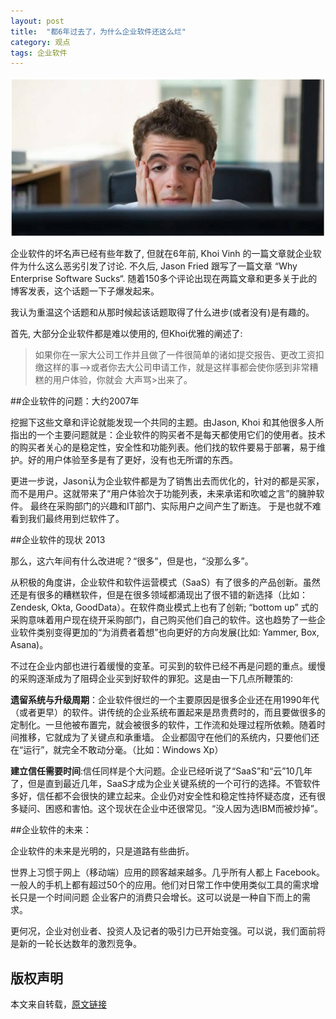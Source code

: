 ```yaml
---
layout: post
title:  "都6年过去了，为什么企业软件还这么烂"
category: 观点
tags: 企业软件
---
```

![](https://raw.githubusercontent.com/shockw/shockw.github.io/master/img/1.png)

企业软件的坏名声已经有些年数了, 但就在6年前, Khoi Vinh 的一篇文章就企业软件为什么这么恶劣引发了讨论. 不久后, Jason Fried 跟写了一篇文章 “Why Enterprise Software Sucks“. 随着150多个评论出现在两篇文章和更多关于此的博客发表，这个话题一下子爆发起来。

我认为重温这个话题和从那时候起该话题取得了什么进步(或者没有)是有趣的。

首先, 大部分企业软件都是难以使用的, 但Khoi优雅的阐述了:

>如果你在一家大公司工作并且做了一件很简单的诸如提交报告、更改工资扣缴这样的事-->或者你去大公司申请工作，就是这样事都会使你感到非常糟糕的用户体验，你就会 大声骂>出来了。

##企业软件的问题：大约2007年

挖掘下这些文章和评论就能发现一个共同的主题。由Jason, Khoi 和其他很多人所指出的一个主要问题就是：企业软件的购买者不是每天都使用它们的使用者。技术的购买者关心的是稳定性，安全性和功能列表。他们找的软件要易于部署，易于维护。好的用户体验至多是有了更好，没有也无所谓的东西。

更进一步说，Jason认为企业软件都是为了销售出去而优化的，针对的都是买家，而不是用户。这就带来了“用户体验次于功能列表，未来承诺和吹嘘之言”的臃肿软件。
最终在采购部门的兴趣和IT部门、实际用户之间产生了断连。 于是也就不难看到我们最终用到烂软件了。

##企业软件的现状 2013

那么，这六年间有什么改进呢？“很多”，但是也，“没那么多”。

从积极的角度讲，企业软件和软件运营模式（SaaS）有了很多的产品创新。虽然还是有很多的糟糕软件，但是在很多领域都涌现出了很不错的新选择（比如：Zendesk, Okta, GoodData）。在软件商业模式上也有了创新; “bottom up” 式的采购意味着用户现在绕开采购部门，自己购买他们自己的软件。这也趋势了一些企业软件类别变得更加的“为消费者着想”也向更好的方向发展(比如: Yammer, Box, Asana)。

不过在企业内部也进行着缓慢的变革。可买到的软件已经不再是问题的重点。缓慢的采购逐渐成为了阻碍企业买到好软件的罪犯。这是由一下几点所鞭策的:


**遗留系统与升级周期**：企业软件很烂的一个主要原因是很多企业还在用1990年代（或者更早）的软件。讲传统的企业系统布置起来是昂贵费时的，而且要做很多的定制化。一旦他被布置完，就会被很多的软件，工作流和处理过程所依赖。随着时间推移，它就成为了关键点和承重墙。 企业都固守在他们的系统内，只要他们还在“运行”，就完全不敢动分毫。（比如：Windows Xp）

**建立信任需要时间**:信任同样是个大问题。企业已经听说了“SaaS”和“云”10几年了，但是直到最近几年，SaaS才成为企业关键系统的一个可行的选择。不管软件多好，信任都不会很快的建立起来。企业仍对安全性和稳定性持怀疑态度，还有很多疑问、困惑和害怕。这个现状在企业中还很常见。“没人因为选IBM而被炒掉”。

##企业软件的未来：

企业软件的未来是光明的，只是道路有些曲折。

世界上习惯于网上（移动端）应用的顾客越来越多。几乎所有人都上 Facebook。一般人的手机上都有超过50个的应用。他们对日常工作中使用类似工具的需求增长只是一个时间问题 企业客户的消费只会增长。这可以说是一种自下而上的需求。

更何况，企业对创业者、投资人及记者的吸引力已开始变强。可以说，我们面前将是新的一轮长达数年的激烈竞争。

## 版权声明

本文来自转载，[原文链接](http://www.oschina.net/translate/why-enterprise-software-sucks?from=20130512)




